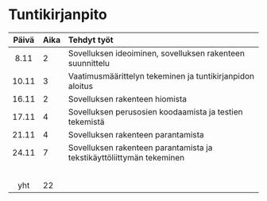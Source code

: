 # Tuntikirjanpito

| Päivä | Aika | Tehdyt työt  |
| :----:|:-----| :-----|
|  8.11 |  2   | Sovelluksen ideoiminen, sovelluksen rakenteen suunnittelu  |
| 10.11 |  3   | Vaatimusmäärittelyn tekeminen ja tuntikirjanpidon aloitus  |
| 16.11 |  2   | Sovelluksen rakenteen hiomista |
| 17.11 |  4   | Sovelluksen perusosien koodaamista ja testien tekemistä |
| 21.11 |  4   | Sovelluksen rakenteen parantamista  |
| 24.11 |  7   | Sovelluksen rakenteen parantamista ja tekstikäyttöliittymän tekeminen  |
|       |      |  |
|       |      |  |
|       |      |  |
|       |      |  |
|       |      |  |
| yht   |  22  | | 
